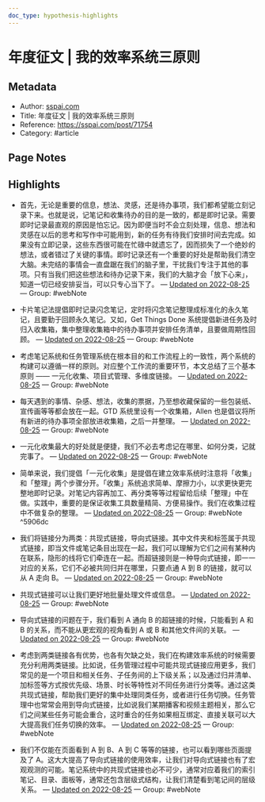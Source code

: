 ```yaml
---
doc_type: hypothesis-highlights
---
```


# 年度征文 | 我的效率系统三原则

## Metadata
- Author: [sspai.com]()
- Title: 年度征文 | 我的效率系统三原则
- Reference: https://sspai.com/post/71754
- Category: #article

## Page Notes
## Highlights
- 首先，无论是重要的信息，想法、灵感，还是待办事项，我们都希望能立刻记录下来。也就是说，记笔记和收集待办的目的是一致的，都是即时记录。需要即时记录最直观的原因是怕忘记。因为即便当时不会立刻处理，信息、想法和灵感在以后的思考和写作中可能用到，新的任务有待我们安排时间去完成。如果没有立即记录，这些东西很可能在忙碌中就遗忘了，因而损失了一个绝妙的想法，或者错过了关键的事情。即时记录还有一个重要的好处是帮助我们清空大脑。未完结的事情会一直盘踞在我们的脑子里，干扰我们专注于其他的事项。只有当我们把这些想法和待办记录下来，我们的大脑才会「放下心来」，知道一切已经安排妥当，可以只专心当下了。 — [Updated on 2022-08-25](https://hyp.is/wC-byiPOEe2lrw--asiHmg/sspai.com/post/71754) — Group: #webNote

- 卡片笔记法提倡即时记录闪念笔记，定时将闪念笔记整理成标准化的永久笔记，且要勤于回顾永久笔记。又如，Get Things Done 系统提倡新进任务及时归入收集箱，集中整理收集箱中的待办事项并安排任务清单，且要做周期性回顾。 — [Updated on 2022-08-25](https://hyp.is/y0-rTiPOEe2rBzuVi6w0Cw/sspai.com/post/71754) — Group: #webNote

- 考虑笔记系统和任务管理系统在根本目的和工作流程上的一致性，两个系统的构建可以遵循一样的原则。对应整个工作流的重要环节，本文总结了三个基本原则 —— 一元化收集、项目式管理、多维度链接。 — [Updated on 2022-08-25](https://hyp.is/2ZlH5iPOEe2gqnMN-ps_Vw/sspai.com/post/71754) — Group: #webNote

- 每天遇到的事情、杂感、想法，收集的票据，乃至想收藏保留的一些包装纸、宣传画等等都会放在一起。GTD 系统里设有一个收集箱，Allen 也是倡议将所有新进的待办事项全部放进收集箱，之后一并整理。 — [Updated on 2022-08-25](https://hyp.is/86GQgCPOEe28BeuoXcgWpg/sspai.com/post/71754) — Group: #webNote

- 一元化收集最大的好处就是便捷，我们不必去考虑记在哪里、如何分类，记就完事了。 — [Updated on 2022-08-25](https://hyp.is/_Rp_8CPOEe2WfhMPzP7fIw/sspai.com/post/71754) — Group: #webNote

- 简单来说，我们提倡「一元化收集」是提倡在建立效率系统时注意将「收集」和「整理」两个步骤分开。「收集」系统追求简单、摩擦力小，以求更快更完整地即时记录。对笔记内容再加工、再分类等等过程留给后续「整理」中在做。实践中，重要的是保证收集工具数量精简、方便易操作。我们在收集过程中不做复杂的整理。 — [Updated on 2022-08-25](https://hyp.is/IZo3HCPPEe2ugz_qdZXTsQ/sspai.com/post/71754) — Group: #webNote
 ^5906dc
- 我们将链接分为两类：共现式链接，导向式链接。其中文件夹和标签属于共现式链接，即当文件或笔记条目出现在一起，我们可以理解为它们之间有某种内在联系，隐形的线将它们牵连在一起。而超链接则是一种导向式链接，即一一对应的关系，它们不必被共同归并在哪里，只要点通 A 到 B 的链接，就可以从 A 走向 B。 — [Updated on 2022-08-25](https://hyp.is/hUa9EiPPEe2obIOsTAbn5w/sspai.com/post/71754) — Group: #webNote

- 共现式链接可以让我们更好地批量处理文件或信息。 — [Updated on 2022-08-25](https://hyp.is/idIyniPPEe2BroeXpTjjEw/sspai.com/post/71754) — Group: #webNote

- 导向式链接的问题在于，我们看到 A 通向 B 的超链接的时候，只能看到 A 和 B 的关系，而不能从更宏观的视角看到 A 或 B 和其他文件间的关联。 — [Updated on 2022-08-25](https://hyp.is/moHCJiPPEe2wD5uMjoFlEw/sspai.com/post/71754) — Group: #webNote

- 考虑到两类链接各有优势，也各有欠缺之处，我们在构建效率系统的时候需要充分利用两类链接。比如说，任务管理过程中可能共现式链接应用更多，我们常见的是一个项目和相关任务、子任务间的上下级关系；以及通过归并清单、加标签等方式按优先级、场景、时长等特性对不同任务进行分类等。通过这类共现式链接，帮助我们更好的集中处理同类任务，或者进行任务切换。任务管理中也常常会用到导向式链接，比如说我们某期播客和视频主题相关，那么它们之间某些任务可能会重合，这时重合的任务如果相互绑定、直接关联可以大大提高我们任务切换的效率。 — [Updated on 2022-08-25](https://hyp.is/0EFjMCPPEe2-No91iUvLJQ/sspai.com/post/71754) — Group: #webNote

- 我们不仅能在页面看到 A 到 B、A 到 C 等等的链接，也可以看到哪些页面提及了 A。这大大提高了导向式链接的使用效率，让我们对导向式链接也有了宏观观测的可能。笔记系统中的共现式链接也必不可少，通常对应着我们的索引笔记、目录、面板等，通常还包含层级式结构，让我们清楚看到笔记间的层级关系。 — [Updated on 2022-08-25](https://hyp.is/6iLVriPPEe2zrku3mijtIA/sspai.com/post/71754) — Group: #webNote



